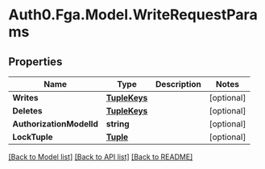 # Auth0.Fga.Model.WriteRequestParams

## Properties

Name | Type | Description | Notes
------------ | ------------- | ------------- | -------------
**Writes** | [**TupleKeys**](TupleKeys.md) |  | [optional] 
**Deletes** | [**TupleKeys**](TupleKeys.md) |  | [optional] 
**AuthorizationModelId** | **string** |  | [optional] 
**LockTuple** | [**Tuple**](Tuple.md) |  | [optional] 

[[Back to Model list]](../README.md#models) [[Back to API list]](../README.md#api-endpoints) [[Back to README]](../README.md)

